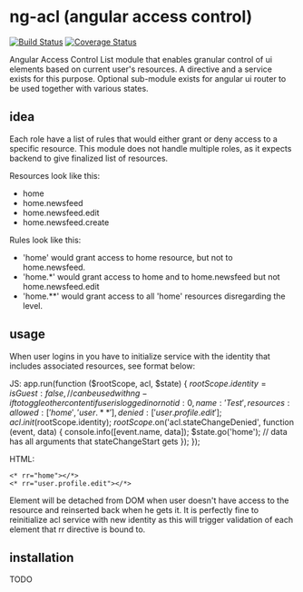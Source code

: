 # ng-acl (angular access control)
[![Build Status](https://secure.travis-ci.org/FDIM/ng-acl.png?branch=master)](https://travis-ci.org/FDIM/ng-acl)
[![Coverage Status](https://coveralls.io/repos/FDIM/ng-acl/badge.svg?branch=master&service=github)](https://coveralls.io/r/FDIM/ng-acl/?branch=master)

Angular Access Control List module that enables granular control of ui elements based on current user's resources. A directive and a service exists for this purpose. Optional sub-module exists for angular ui router to be used together with various states.

## idea
Each role have a list of rules that would either grant or deny access to a specific resource. This module does not handle multiple roles, as it expects backend to give finalized list of resources.

Resources look like this:
* home
* home.newsfeed
* home.newsfeed.edit
* home.newsfeed.create

Rules look like this: 
* 'home' would grant access to home resource, but not to home.newsfeed.
* 'home.*' would grant access to home and to home.newsfeed but not home.newsfeed.edit
* 'home.**' would grant access to all 'home' resources disregarding the level. 

## usage
When user logins in you have to initialize service with the identity that includes associated resources, see format below:

JS:
	app.run(function ($rootScope, acl, $state) {
		$rootScope.identity = {
			isGuest: false, // can be used with ng-if to toggle other content if user is logged in or not
			id: 0,
			name: 'Test',
			resources:{
				allowed:['home', 'user.**'],
				denied:['user.profile.edit']
			}
		};
		acl.init($rootScope.identity);
		$rootScope.$on('acl.stateChangeDenied', function (event, data) {
			console.info([event.name, data]);
			$state.go('home'); // data has all arguments that stateChangeStart gets
		});
	});

HTML:

    <* rr="home"></*>
    <* rr="user.profile.edit"></*>

Element will be detached from DOM when user doesn't have access to the resource and reinserted back when he gets it. It is perfectly fine to reinitialize acl service with new identity as this will trigger validation of each element that rr directive is bound to.

## installation
TODO